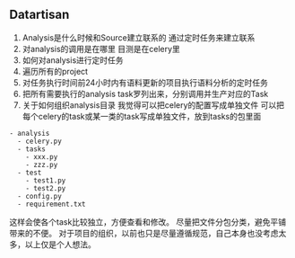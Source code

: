 ## Datartisan ##

1. Analysis是什么时候和Source建立联系的
  通过定时任务来建立联系
2. 对analysis的调用是在哪里
  目测是在celery里
3. 如何对analysis进行定时任务
  1. 遍历所有的project
  2. 对任务执行时间前24小时内有语料更新的项目执行语料分析的定时任务
  3. 把所有需要执行的analysis task罗列出来，分别调用并生产对应的Task
4. 关于如何组织analysis目录
  我觉得可以把celery的配置写成单独文件
  可以把每个celery的task或某一类的task写成单独文件，放到tasks的包里面

  ```
  - analysis
    - celery.py
    - tasks
      - xxx.py
      - zzz.py
    - test
      - test1.py
      - test2.py
    - config.py
    - requirement.txt
  ```
  
这样会使各个task比较独立，方便查看和修改。
尽量把文件分包分类，避免平铺带来的不便。
对于项目的组织，以前也只是尽量遵循规范，自己本身也没考虑太多，以上仅是个人想法。

